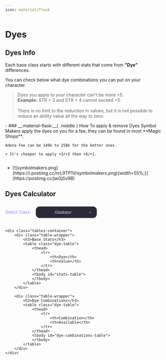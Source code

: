 ```yaml
---
icon: material/flask
---
```


# Dyes

## Dyes Info
<style>
    .dye-table {
        width: 100%;
        border-collapse: collapse;
        margin: 20px 0;
        background-color:rgba(56, 56, 74, 0.9);
        color: #e0e0e0;
    }
    .dye-table th, .dye-table td {
        padding: 8px;
        text-align: center;
    }
    .dye-table th {
        background-color:rgb(39, 39, 53);
        color: #b388ff;
    }
    .available { 
        color: #69f0ae;
        font-weight: bold;
    }
    .not-available { 
        color: #ff5252;
        font-weight: bold;
    }
    
    .available {
        color: #69f0ae;
        font-weight: bold;
        text-shadow: 0 0 8px rgba(105, 240, 174, 0.3);
    }
    
    .not-available {
        color: #ff5252;
        font-weight: bold;
        text-shadow: 0 0 8px rgba(255, 82, 82, 0.3);
    }
    
    select {
        text-align: center;
        padding: 10px 15px;
        border-radius: 12px;
        border: 1px solid #3a3a4a;
        background-color: #2a2a3a;
        color: #e0e0e0;
        margin-bottom: 20px;
        font-size: 0.95em;
        appearance: none;
        background-image: url("data:image/svg+xml;charset=UTF-8,%3csvg xmlns='http://www.w3.org/2000/svg' viewBox='0 0 24 24' fill='%23b388ff'%3e%3cpath d='M7 10l5 5 5-5z'/%3e%3c/svg%3e");
        background-repeat: no-repeat;
        background-position: right 12px center;
        background-size: 16px;
        padding-right: 36px;
        cursor: pointer;
        transition: all 0.2s ease;
    }
    
    select:hover {
        border-color: #7c4dff;
    }
    
    select:focus {
        outline: none;
        border-color: #7c4dff;
        box-shadow: 0 0 0 3px rgba(124, 77, 255, 0.2);
    }
    
    label {
        color: #b388ff;
        margin-right: 12px;
        font-size: 0.95em;
        font-weight: 500;
    }
    
    .tables-container {
        display: flex;
        gap: 24px;
        flex-wrap: wrap;
    }
    
    .table-wrapper {
        flex: 1;
        min-width: 300px;
    }
    
    optgroup {
        text-align: center;
        font-style: normal;
        color: #d1c4e9;
        background-color: rgba(0,0,0,0.1);
    }
    
    option {
        padding: 8px 12px;
        background-color: #2a2a3a;
    }
    
    h3 {
        color: #b388ff;
        border-bottom: 2px solid #3a3a4a;
        padding-bottom: 8px;
        margin: 10px 0 16px 0 !important;
        font-size: 1.1em;
        font-weight: 600;
    }

    .green-row {
        background-color: rgba(0, 120, 40, 0.3);
    }
    
    .red-row {
        background-color: rgba(100, 20, 30, 0.3);
    }
    
    figure {
        margin: 2em 0;
    }
</style>

Each base class starts with different stats that come from **"Dye"** differences.

You can check below what dye combinations you can put on your character.

> Dyes you apply to your character can't be more +5. <br> **Example:** STR + 3 and STR + 4 cannot exceed +5. <br> <br> There is no limit to the reduction in values, but it is not possible to reduce an ability value all the way to zero.

<div class="grid cards" markdown>
- ### __:material-flask:__{ .middle } How To apply & remove Dyes
    Symbol Makers apply the dyes on you for a fee, they can be found in most **Magic Shops**.

    Adena Fee can be 149k to 258k for the better ones. 
    
    > It's cheaper to apply +3/+2 than +4/+1.

- <figure markdown>
    [![symbolmakers.png](https://i.postimg.cc/nrL9TP1V/symbolmakers.png){width=55%;}](https://postimg.cc/jwGjSv9B)
    </figure>
</div>

## Dyes Calculator

<figure>
    <div>
        <label for="class-select">Select Class:</label>
        <select id="class-select" onchange="updateTables()">
            <optgroup label="= Human Fighter =">
                <option value="human-fighter-gladiator">Gladiator</option>
                <option value="human-fighter-warlord">Warlord</option>
                <option value="human-fighter-paladin">Paladin</option>
                <option value="human-fighter-dark-avenger">Dark Avenger</option>
                <option value="human-fighter-treasure-hunter">Treasure Hunter</option>
                <option value="human-fighter-hawkeye">Hawkeye</option>
            </optgroup>
            <optgroup label="= Human Mage =">
                <option value="human-mage-sorcerer">Sorcerer</option>
                <option value="human-mage-necromancer">Necromancer</option>
                <option value="human-mage-warlock">Warlock</option>
                <option value="human-mage-bishop">Bishop</option>
                <option value="human-mage-prophet">Prophet</option>
            </optgroup>
            <optgroup label="= Elf Fighter =">
                <option value="elf-fighter-temple-knight">Temple Knight</option>
                <option value="elf-fighter-swordsinger">Swordsinger</option>
                <option value="elf-fighter-plainswalker">Plainswalker</option>
                <option value="elf-fighter-silver-ranger">Silver Ranger</option>
            </optgroup>
            <optgroup label="= Elf Mage =">
                <option value="elf-mage-spellsinger">Spellsinger</option>
                <option value="elf-mage-elemental-summoner">Elemental Summoner</option>
                <option value="elf-mage-elven-elder">Elven Elder</option>
            </optgroup>
            <optgroup label="= Dark Elf Fighter =">
                <option value="de-fighter-shillien-knight">Shillien Knight</option>
                <option value="de-fighter-bladedancer">Bladedancer</option>
                <option value="de-fighter-abyss-walker">Abyss Walker</option>
                <option value="de-fighter-phantom-ranger">Phantom Ranger</option>
            </optgroup>
            <optgroup label="= Dark Elf Mage =">
                <option value="de-mage-spellhowler">Spellhowler</option>
                <option value="de-mage-phantom-summoner">Phantom Summoner</option>
                <option value="de-mage-shillien-elder">Shillien Elder</option>
            </optgroup>
            <optgroup label="= Orc Fighter =">
                <option value="orc-fighter-destroyer">Destroyer</option>
                <option value="orc-fighter-tyrant">Tyrant</option>
            </optgroup>
            <optgroup label="= Orc Mage =">
                <option value="orc-mage-overlord">Overlord</option>
                <option value="orc-mage-warcryer">Warcryer</option>
            </optgroup>
            <optgroup label="= Dwarf Fighter =">
                <option value="dwarf-fighter-bounty-hunter">Bounty Hunter</option>
                <option value="dwarf-mage-warsmith">Warsmith</option>
            </optgroup>
            <optgroup label="= Kamael =">
                <option value="kamael-male">Kamael Male</option>
                <option value="kamael-female">Kamael Female</option>
            </optgroup>
        </select>
    </div>

    <div class="tables-container">
        <div class="table-wrapper">
            <h3>Base Stats</h3>
            <table class="dye-table">
                <thead>
                    <tr>
                        <th>Dye</th>
                        <th>Value</th>
                    </tr>
                </thead>
                <tbody id="stats-table">
                </tbody>
            </table>
        </div>
        
        <div class="table-wrapper">
            <h3>Dye Combinations</h3>
            <table class="dye-table">
                <thead>
                    <tr>
                        <th>Combination</th>
                        <th>Available</th>
                    </tr>
                </thead>
                <tbody id="dye-combinations-table">
                </tbody>
            </table>
        </div>
    </div>
</figure>

<script>
    const baseStats = {
        "fighter": {
            "human": { STR: 40, CON: 43, DEX: 30, WIT: 11, INT: 21, MEN: 25 },
            "elf": { STR: 36, CON: 36, DEX: 35, WIT: 14, INT: 23, MEN: 26 },
            "de": { STR: 41, CON: 32, DEX: 34, WIT: 12, INT: 25, MEN: 26 },
            "orc": { STR: 40, CON: 47, DEX: 26, WIT: 12, INT: 18, MEN: 27 },
            "dwarf": { STR: 39, CON: 45, DEX: 29, WIT: 10, INT: 20, MEN: 27 },
            "kamael": { STR: 41, CON: 31, DEX: 33, WIT: 11, INT: 29, MEN: 25 }
        },
        "mage": {
            "human": { STR: 22, CON: 27, DEX: 21, WIT: 20, INT: 41, MEN: 39 },
            "elf": { STR: 21, CON: 25, DEX: 24, WIT: 23, INT: 37, MEN: 40 },
            "de": { STR: 23, CON: 24, DEX: 23, WIT: 19, INT: 44, MEN: 37 },
            "orc": { STR: 25, CON: 31, DEX: 20, WIT: 21, INT: 31, MEN: 42 },
            "dwarf": { STR: 39, CON: 45, DEX: 29, WIT: 10, INT: 20, MEN: 27 },
            "kamael": { STR: 39, CON: 30, DEX: 35, WIT: 11, INT: 28, MEN: 27 }
        }
    };

    const dyeCombinations = {
        "intMen": [
            "human-mage-sorcerer", "human-mage-necromancer", "human-mage-warlock",
            "elf-mage-spellsinger", "elf-mage-elemental-summoner",
            "de-mage-spellhowler", "de-mage-phantom-summoner"
        ],
        
        "intWit": [
            "human-fighter-gladiator", "human-mage-warlock", "human-mage-necromancer", "human-mage-sorcerer", "human-fighter-warlord", "human-fighter-paladin",
            "human-fighter-dark-avenger", "elf-mage-spellsinger", "human-fighter-treasure-hunter", "human-fighter-hawkeye",
            "elf-fighter-temple-knight", "elf-fighter-swordsinger", "elf-fighter-plainswalker", "elf-mage-elemental-summoner",
            "elf-fighter-silver-ranger", "de-fighter-shillien-knight", "de-fighter-bladedancer",
            "de-fighter-abyss-walker", "dwarf-mage-warsmith", "de-fighter-phantom-ranger", "orc-fighter-destroyer",
            "orc-fighter-tyrant", "dwarf-fighter-bounty-hunter", "de-mage-spellhowler", "kamael-male", "kamael-female", "de-mage-phantom-summoner"
        ],
        
        "menWit": [
            "human-mage-bishop", "elf-mage-spellsinger", "human-mage-warlock", "human-mage-necromancer", "human-mage-sorcerer", "human-mage-prophet", "elf-mage-elven-elder", "elf-mage-elemental-summoner", 
            "de-mage-shillien-elder", "orc-mage-overlord", "orc-mage-warcryer",
            "de-mage-spellhowler", "de-mage-phantom-summoner"
        ]
    };

    const classTypes = {
        "human-fighter-gladiator": "fighter",
        "human-fighter-warlord": "fighter",
        "human-fighter-paladin": "fighter",
        "human-fighter-dark-avenger": "fighter",
        "human-fighter-treasure-hunter": "fighter",
        "human-fighter-hawkeye": "fighter",
        "human-mage-sorcerer": "mage",
        "human-mage-necromancer": "mage",
        "human-mage-warlock": "mage",
        "human-mage-bishop": "mage",
        "human-mage-prophet": "mage",
        
        "elf-fighter-temple-knight": "fighter",
        "elf-fighter-swordsinger": "fighter",
        "elf-fighter-plainswalker": "fighter",
        "elf-fighter-silver-ranger": "fighter",
        "elf-mage-spellsinger": "mage",
        "elf-mage-elemental-summoner": "mage",
        "elf-mage-elven-elder": "mage",
        
        "de-fighter-shillien-knight": "fighter",
        "de-fighter-bladedancer": "fighter",
        "de-fighter-abyss-walker": "fighter",
        "de-fighter-phantom-ranger": "fighter",
        "de-mage-spellhowler": "mage",
        "de-mage-phantom-summoner": "mage",
        "de-mage-shillien-elder": "mage",
        
        "orc-fighter-destroyer": "fighter",
        "orc-fighter-tyrant": "fighter",
        "orc-mage-overlord": "mage",
        "orc-mage-warcryer": "mage",
        
        "dwarf-fighter-bounty-hunter": "fighter",
        "dwarf-mage-warsmith": "fighter",
        
        "kamael-male": "fighter",
        "kamael-female": "fighter"
    };

    function updateTables() {
        const select = document.getElementById("class-select");
        const classId = select.value;
        const statsTable = document.getElementById("stats-table");
        const combinationsTable = document.getElementById("dye-combinations-table");
        
        statsTable.innerHTML = "";
        combinationsTable.innerHTML = "";

        const parts = classId.split('-');
        const race = parts[0];
        const classType = classTypes[classId];
        
        const stats = baseStats[classType][race];
        
        for (const stat in stats) {
            const row = document.createElement("tr");
            
            const statCell = document.createElement("td");
            statCell.textContent = stat;
            
            const valueCell = document.createElement("td");
            valueCell.textContent = stats[stat];
            
            row.appendChild(statCell);
            row.appendChild(valueCell);
            statsTable.appendChild(row);
        }
        
        const combinations = [
            { name: "STR/CON/DEX", available: true, classes: "All classes" },
            { 
                name: "INT+MEN", 
                available: dyeCombinations.intMen.includes(classId),
                classes: "Sorcerer, Necromancer, Warlock, Spellsinger, Elemental Summoner, Spellhowler, Phantom Summoner"
            },
            { 
                name: "INT+WIT", 
                available: dyeCombinations.intWit.includes(classId),
                classes: "Sorcerer, Necromancer, Warlock, Spellsinger, Elemental Summoner, Spellhowler, Phantom Summoner, Paladin, Gladiator, Warlord, Dark Avenger, Treasure Hunter, Hawkeye, Temple Knight, Swordsinger, Plainswalker, Silver Ranger, Shillien Knight, Bladedancer, Abyss Walker, Phantom Ranger, Destroyer, Tyrant, Bounty Hunter, Warsmith"
            },
            { 
                name: "MEN+WIT", 
                available: dyeCombinations.menWit.includes(classId),
                classes: "Sorcerer, Necromancer, Warlock, Spellsinger, Elemental Summoner, Spellhowler, Phantom Summoner, Bishop, Prophet, Elven Elder, Shillien Elder, Overlord, Warcryer"
            }
        ];
        
        combinations.forEach(combo => {
            const row = document.createElement("tr");
            
            const nameCell = document.createElement("td");
            nameCell.textContent = combo.name;
            
            const availableCell = document.createElement("td");
            availableCell.innerHTML = combo.available 
                ? '<span class="available">Yes</span>' 
                : '<span class="not-available">No</span>';
            
            row.appendChild(nameCell);
            row.appendChild(availableCell);
            if (combo.available) {
                row.classList.add('green-row');
            } else {
                row.classList.add('red-row');
            }
            combinationsTable.appendChild(row);
        });
    }

    updateTables();
</script>